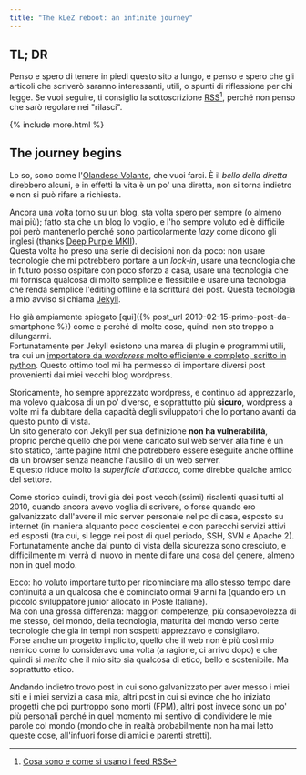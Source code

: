 ```yaml
---
title: "The kLeZ reboot: an infinite journey"
---
```


## TL; DR

Penso e spero di tenere in piedi questo sito a lungo, e penso e spero che gli articoli che scriverò saranno interessanti, utili, o spunti di riflessione per chi legge. Se vuoi seguire, ti consiglio la sottoscrizione [RSS]&#8203;[^1], perché non penso che sarò regolare nei "rilasci".

{% include more.html %}

## The journey begins

Lo so, sono come l'[Olandese Volante], che vuoi farci. È il _bello della diretta_ direbbero alcuni, e in effetti la vita è un po' una diretta, non si torna indietro e non si può rifare a richiesta.

Ancora una volta torno su un blog, sta volta spero per sempre (o almeno mai più); fatto sta che un blog lo voglio, e l'ho sempre voluto ed è difficile poi però mantenerlo perché sono particolarmente _lazy_ come dicono gli inglesi (thanks [Deep Purple MKII]).  
Questa volta ho preso una serie di decisioni non da poco: non usare tecnologie che mi potrebbero portare a un _lock-in_, usare una tecnologia che in futuro posso ospitare con poco sforzo a casa, usare una tecnologia che mi fornisca qualcosa di molto semplice e flessibile e usare una tecnologia che renda semplice l'editing offline e la scrittura dei post. Questa tecnologia a mio avviso si chiama [Jekyll].

Ho già ampiamente spiegato [qui]({% post_url 2019-02-15-primo-post-da-smartphone %}) come e perché di molte cose, quindi non sto troppo a dilungarmi.  
Fortunatamente per Jekyll esistono una marea di plugin e programmi utili, tra cui un [importatore da _wordpress_ molto efficiente e completo, scritto in python](https://github.com/thomasf/exitwp). Questo ottimo tool mi ha permesso di importare diversi post provenienti dai miei vecchi blog wordpress.

Storicamente, ho sempre apprezzato wordpress, e continuo ad apprezzarlo, ma volevo qualcosa di un po' diverso, e soprattutto più **sicuro**, wordpress a volte mi fa dubitare della capacità degli sviluppatori che lo portano avanti da questo punto di vista.  
Un sito generato con Jekyll per sua definizione **non ha vulnerabilità**, proprio perché quello che poi viene caricato sul web server alla fine è un sito statico, tante pagine html che potrebbero essere eseguite anche offline da un browser senza neanche l'ausilio di un web server.  
E questo riduce molto la _superficie d'attacco_, come direbbe qualche amico del settore.

Come storico quindi, trovi già dei post vecchi(ssimi) risalenti quasi tutti al 2010, quando ancora avevo voglia di scrivere, o forse quando ero galvanizzato dall'avere il mio server personale nel pc di casa, esposto su internet (in maniera alquanto poco cosciente) e con parecchi servizi attivi ed esposti (tra cui, si legge nei post di quel periodo, SSH, SVN e Apache 2). Fortunatamente anche dal punto di vista della sicurezza sono cresciuto, e difficilmente mi verrà di nuovo in mente di fare una cosa del genere, almeno non in quel modo.

Ecco: ho voluto importare tutto per ricominciare ma allo stesso tempo dare continuità a un qualcosa che è cominciato ormai 9 anni fa (quando ero un piccolo sviluppatore junior allocato in Poste Italiane).  
Ma con una grossa differenza: maggiori competenze, più consapevolezza di me stesso, del mondo, della tecnologia, maturità del mondo verso certe tecnologie che già in tempi non sospetti apprezzavo e consigliavo.  
Forse anche un progetto implicito, quello che il web non è più così mio nemico come lo consideravo una volta (a ragione, ci arrivo dopo) e che quindi si _merita_ che il mio sito sia qualcosa di etico, bello e sostenibile. Ma soprattutto etico.

Andando indietro trovo post in cui sono galvanizzato per aver messo i miei siti e i miei servizi a casa mia, altri post in cui si evince che ho iniziato progetti che poi purtroppo sono morti (FPM), altri post invece sono un po' più personali perché in quel momento mi sentivo di condividere le mie parole col mondo (mondo che in realtà probabilmente non ha mai letto queste cose, all'infuori forse di amici e parenti stretti).

[^1]: [Cosa sono e come si usano i feed RSS]

[Olandese Volante]: https://it.wikipedia.org/wiki/Olandese_Volante
[Deep Purple MKII]: https://it.wikipedia.org/wiki/Deep_Purple#I_classici_(1970-1975)
[Jekyll]: https://jekyllrb.com/
[RSS]: https://it.wikipedia.org/wiki/RSS
[Cosa sono e come si usano i feed RSS]: https://www.espertoweb.it/articolo.php?id_articolo=rss
